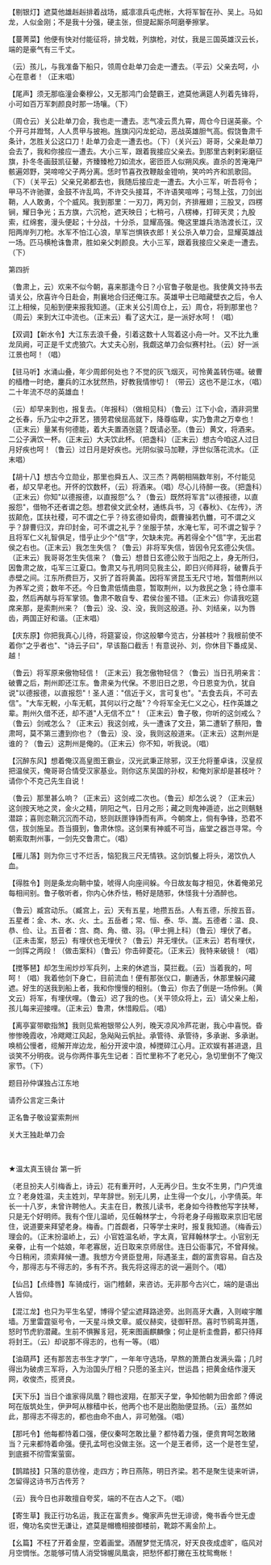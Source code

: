 <!-- { "loadSidebar": true } -->
【剔银灯】遮莫他雄赳赳排着战场，威凛凛兵屯虎帐，大将军智在孙、吴上。马如龙，人似金刚；不是我十分强，硬主张，但提起厮杀呵磨拳擦掌。

【蔓菁菜】他便有快对付能征将，排戈戟，列旗枪，对仗，我是三国英雄汉云长，端的是豪气有三千丈。

（云）孩儿，与我准备下船只，领周仓赴单刀会走一遭去。（平云）父亲去呵，小心在意者！（正末唱）

【尾声】须无那临潼会秦穆公，又无那鸿门会楚霸王，遮莫他满筵人列着先锋将，小可如百万军刺颜良时那一场嚷。（下）

（周仓云）关公赴单刀会，我也走一遭去。志气凌云贯九霄，周仓今日逞英豪。个个开弓并蹬驽，人人贯甲与披袍。旌旗闪闪龙蛇动，恶战英雄胆气高。假饶鲁肃千条计，怎胜关公这口刀！赴单刀会走一遭去也。（下）（关兴云）哥哥，父亲赴单刀会去了，我和你接应一遭去。大小三军，跟着我接应父亲去。到那里古剌剌彩磨征旗，扑冬冬画鼓凯征鼙，齐臻臻枪刀如流水，密匝匝人似朔风疾。直杀的苦淹淹尸骸遍郊野，哭啼啼父子两分离。恁时节喜孜孜鞭敲金镫响，笑吟吟齐和凯歌回。（下）（关平云）父亲兄弟都去也，我随后接应走一遭去。大小三军，听吾将令；甲马不许驰骤，金鼓不许乱鸣，不许交头接耳，不许语笑喧哗；弓驽上弦，刀剑出鞘，人人敢勇，个个威风。我到那里：一刃刀，两刃剑，齐排雁翅；三股叉，四楞锏，耀日争光；五方旗，六沉枪，遮天映日；七稍弓，八楞棒，打碎天灵；九股索，红绵套，漫头便起；十分战，十分杀，显耀高强。俺这里雄兵浩浩渡长江，汉阳两岸列刀枪。水军不怕江心浪，旱军岂惧铁衣郎！关公杀入单刀会，显耀英雄战一场。匹马横枪诛鲁肃，胜如亲父刺颜良。大小三军，跟着我接应父亲走一遭去。（下）

第四折

（鲁肃上，云）欢来不似今朝，喜来那逢今日？小官鲁子敬是也。我使黄文持书去请关公，欣喜许今日赴会，荆襄地合归还俺江东。英雄甲士已暗藏壁衣之后，令人江上相候，见船到便来报我知道。（正末关公引周仓上，云）周仓，将到那里也？（周云）来到大江中流也。（正末云）看了这大江，是一派好水呵！（唱）

【双调】【新水令】大江东去浪千叠，引着这数十人驾着这小舟一叶。又不比九重龙凤阙，可正是千丈虎狼穴。大丈夫心别，我觑这单刀会似赛村社。（云）好一派江景也呵！（唱）

【驻马听】水涌山叠，年少周郎何处也？不觉的灰飞烟灭，可怜黄盖转伤嗟。破曹的樯橹一时绝，鏖兵的江水犹然热，好教我情惨切！（带云）这也不是江水，（唱）二十年流不尽的英雄血！

（云）却早来到也，报复去。（年报科）（做相见科）（鲁云）江下小会，酒非洞里之长春，乐乃尘中之菲艺，猥劳君侯屈高就下，降尊临卑，实乃鲁肃之万幸也！（正末云）量某有何德能，着大夫置酒张筵？既请必至。（鲁云）黄文，将酒来。二公子满饮一杯。（正末云）大夫饮此杯。（把盏科）（正末云）想古今咱这人过日月好疾也呵！（鲁云）过日月是好疾也。光阴似骏马加鞭，浮世似落花流水。（正末唱）

【胡十八】想古今立勋业，那里也舜五人、汉三杰？两朝相隔数年别，不付能见者，却又早老也。开怀的饮数杯，（云）将酒来。（唱）尽心儿待醉一夜。（把盏科）（正末云）你知"以德报德，以直报怨"么？（鲁云）既然将军言"以德报德，以直报怨"，借物不还者谓之怨。想君侯文武全材，通练兵书，习《春秋》、《左传》，济拔颠危，匡扶社稷，可不谓之仁乎？待玄德如骨肉，觑曹操若仇雦，可不谓之义乎？辞曹归汉，弃印封金，可不谓之礼乎？坐服于禁，水淹七军，可不谓之智乎？且将军仁义礼智俱足，惜乎止少个"信"字，欠缺未完。再若得全个"信"字，无出君侯之右也。（正末云）我怎生失信？（鲁云）非将军失信，皆因令兄玄德公失信。（正末云）我哥哥怎生失信来？（鲁云）想昔日玄德公败于当阳之上，身无所归，因鲁肃之故，屯军三江夏口。鲁肃又与孔明同见我主公，即日兴师拜将，破曹兵于赤壁之间。江东所费巨万，又折了首将黄盖。因将军贤昆玉无尺寸地，暂借荆州以为养军之资；数年不还。今日鲁肃低情曲意，暂取荆州，以为救民之急；待仓廪丰盈，然后再献与将军掌领。鲁肃不敢自专、君侯台鉴不错。（正末云）你请我吃筵席来那，是索荆州来？（鲁云）没、没、没，我则这般道。孙、刘结亲，以为唇齿，两国正好和谐。（正末唱）

【庆东原】你把我真心儿待，将筵宴设，你这般攀今览古，分甚枝叶？我根前使不着你"之乎者也"、"诗云子曰"，早该豁口截舌！有意说孙、刘，你休目下番成吴、越！

（鲁云）将军原来傲物轻信！（正末云）我怎傲物轻信？（鲁云）当日孔明亲言：破曹之后，荆州即还江东。鲁肃亲为代保。不思旧日之恩，今日恩变为仇，犹自说"以德报德，以直报怨"！圣人道："信近于义，言可复也"。"去食去兵，不可去信"。"大车无輗，小车无軏，其何以行之哉"？今将军全无仁义之心，枉作英雄之辈。荆州久借不还，却不道"人无信不立"！（正末云）鲁子敬，你听的这剑戒么？（鲁云）剑戒怎么？（正末云）我这剑戒，头一遭诛了文丑，第二遭斩了蔡阳，鲁肃呵，莫不第三遭到你也？（鲁云）没、没，我则这般道来。（正末云）这荆州是谁的？（鲁云）这荆州是俺的。（正末云）你不知，听我说。（唱）

【沉醉东风】想着俺汉高皇图王霸业，汉光武秉正除邪，汉王允将董卓诛，汉皇叔把温侯灭，俺哥哥合情受汉家基业。则你这东吴国的孙权，和俺刘家却是甚枝叶？请你个不克己先生自说！

（鲁云）那里甚么响？（正末云）这剑戒二次也。（鲁云）却怎么说？（正末云）这剑按天地之灵，金火之精，阴阳之气，日月之形；藏之则鬼神遁迹，出之则魑魅潜踪；喜则恋鞘沉沉而不动，怒则跃匣铮铮而有声。今朝席上，倘有争锋，恐君不信，拔剑施呈。吾当摄到，鲁肃休惊。这剑果有神威不可当，庙堂之器岂寻常。今朝索取荆州事，一剑先交鲁肃亡。（唱）

【雁儿落】则为你三寸不烂舌，恼犯我三尺无情铁。这剑饥餐上将头，渴饮仇人血。

【得胜令】则是条龙向鞘中蛰，唬得人向座间躲。今日故友每才相见，休着俺弟兄每相间别。鲁子敬听者，你内心休乔怯，畅好是随邪，休怪我十分酒醉也。

（鲁云）臧宫动乐。（臧宫上，云）天有五星，地攒五岳。人有五德，乐按五音。五星者：金、木、水、火、土。五岳者；常、恒、泰、华、嵩。五德者：温、良、恭、俭、让。五音者：宫、商、角、徵、羽。（甲士拥上科）（鲁云）埋伏了者。（正未击案，怒云）有埋伏也无埋伏？（鲁云）并无埋伏。（正末云）若有埋伏，一剑挥之两段！（做击案科）（鲁云）你击碎菱花。（正末云）我特来破镜！（唱）

【搅筝琶】却怎生闹炒炒军兵列，上来的休遮当，莫拦截。（云）当着我的，呵呵！（唱）我着他剑下身亡，目前流血！便有那张仪口，蒯通舌，休那里躲闪藏遮。好生的送我到船上者，我和你慢慢的相别。（鲁云）你去了倒是一场伶俐。（黄文云）将军，有埋伏哩。（鲁云）迟了我的也。（关平领众将上，云）请父亲上船，孩儿每来迎接哩。（正末云）鲁肃，休惜殿后。（唱）

【离亭宴带歇指煞】我则见紫袍银带公人列，晚天凉风冷芦花谢，我心中喜悦。昏惨惨晚霞收，冷飕飕江风起，急飐飐云帆扯。承管待、承管待，多承谢、多承谢。唤梢公慢者，缆解开岸边龙，船分开波中浪，棹搅碎江心月。正欢娱有甚进退，且谈笑不分明夜。说与你两件事先生记者：百忙里称不了老兄心，急切里倒不了俺汉家节。（下）

题目孙仲谋独占江东地

请乔公言定三条计

正名鲁子敬设宴索荆州

关大王独赴单刀会

　
　

★温太真玉镜台
第一折

（老旦扮夫人引梅香上，诗云）花有重开时，人无再少日。生女不生男，门户凭谁立？老身姓温，夫主姓刘，早年辞世。别无儿男，止生得一个女儿，小字倩英。年长一十八岁，未曾许聘他人。夫主在日，教孩儿读书，老身如今待教他写字扶琴，只是无个好明师。我有个侄儿温峤，见任翰林学士，今将老身子母搬取来京旧宅居住，说道要来拜望老身。梅香。门首觑者，只等学士来时，报复我知道。（梅香云）理会的。（正末扮温峤上，云）小官姓温名峤，字太真，官拜翰林学士。小官别无亲眷，止有一个姑娘，年老寡居，近日取来京师居住。连日公衙事冗，不曾拜候。今日稍闲，须索拜候一遭。我想方今贤臣登用，际遇圣主，觑的富贵容易。自古及今，那得志与不得志的，多有不齐。我先将这得志的说一遍则个。（唱）

【仙吕】【点绛唇】车骑成行，诣门稽颡，来咨访。无非那今古兴亡，端的是语出人皆仰。

【混江龙】也只为平生名望，博得个望尘遮拜路途旁。出则高牙大纛，入则峻宇雕墙。万里雷霆驱号令，一天星斗焕文章。威仪赫奕，徒御轩昂。喜时节鹓鸾并簉，怒时节虎豹潜藏。生前不惧獬豸冠，死来图画麒麟像；何止是析圭儋爵，都只待拜将封王。（云）却说那不得志的，也有一等。（唱）

【油葫芦】还有那苦志书生才学广，一年年守选场，早熬的萧萧白发满头霜；几时得出为破虏三军将，入为治国头厅相？只愿的圣主兴，世运昌；把黄金结作漫天网，收俊杰，揽贤良。

【天下乐】当日个谁家得凤凰？翱也波翔，在那天子堂，争知他朝为田舍郎？傅说呵在版筑处生，伊尹呵从稼穑中长，他两个也不是出胞胎便显扬。（云）虽然如此，那得志不得志的，都也由命不由人，非可勉强。（唱）

【那吒令】他每都恃着口强，便仪秦呵怎敢比量？都恃着力强，便贲育呵怎敢赌当？元来都恃着命强。便孔孟呵也没做主张。这一个是王者师，这一个是苍生望，到底捱不彻雪案萤窗。

【鹊踏技】只落的意彷徨，走四方；昨日燕陈，明日齐梁。若不是聚生徒来听讲，怎留得这诗书万古传芳？

（云）我今日也非敢擅自夸奖，端的不在古人之下。（唱）

【寄生草】我正行功名运，我正在富贵乡。俺家声先世无诽谤，俺书香今世无虚诳，俺功名奕世无谦让，遮莫是帽檐相接御楼前，靴踪不离金阶上。

【幺篇】不枉了开着金屋，空着画堂。酒醒梦觉无情况，好天良夜成虚旷，临风对月空惆怅。怎能够可情人消受锦幄凤凰衾，把愁怀都打撇在玉枕鸳鸯帐！

